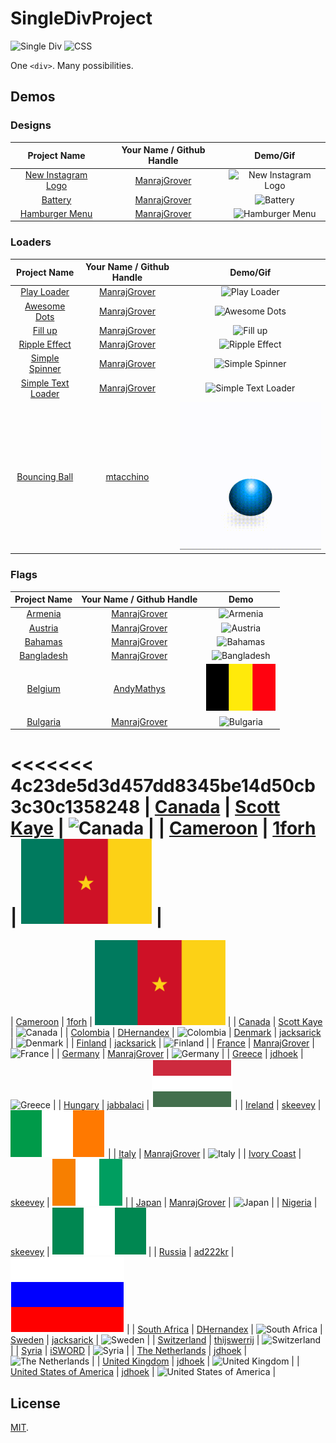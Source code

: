 # SingleDivProject
![Single Div](https://img.shields.io/badge/Single%20Div-Yes-brightgreen.svg) ![CSS](https://img.shields.io/badge/CSS-Yes-brightgreen.svg)

One `<div>`. Many possibilities.

## Demos

### Designs
| Project Name | Your Name / Github Handle | Demo/Gif |
| :---: | :---: | :---: |
| [New Instagram Logo](https://github.com/ManrajGrover/SingleDivProject/blob/master/Designs/Instagram%20New%20Logo.html) | [ManrajGrover](https://github.com/ManrajGrover) | ![New Instagram Logo](https://github.com/ManrajGrover/SingleDivProject/blob/master/Assets/instagram.jpg) |
| [Battery](https://github.com/ManrajGrover/SingleDivProject/blob/master/Designs/Battery.html) | [ManrajGrover](https://github.com/ManrajGrover) | ![Battery](https://github.com/ManrajGrover/SingleDivProject/blob/master/Assets/Battery.gif) |
| [Hamburger Menu](https://github.com/ManrajGrover/SingleDivProject/blob/master/Designs/Hamburger.html) | [ManrajGrover](https://github.com/ManrajGrover) | ![Hamburger Menu](https://github.com/ManrajGrover/SingleDivProject/blob/master/Assets/Hamburger.png) |

### Loaders

| Project Name | Your Name / Github Handle | Demo/Gif |
| :---: | :---: | :---: |
| [Play Loader](https://github.com/ManrajGrover/SingleDivProject/blob/master/Loaders/Play%20Loader.html) | [ManrajGrover](https://github.com/ManrajGrover) | ![Play Loader](https://raw.githubusercontent.com/ManrajGrover/SingleDivProject/master/Assets/Play%20Loader.gif) |
| [Awesome Dots](https://github.com/ManrajGrover/SingleDivProject/blob/master/Loaders/Awesome%20Dots.html) |  [ManrajGrover](https://github.com/ManrajGrover) | ![Awesome Dots](https://github.com/ManrajGrover/SingleDivProject/blob/master/Assets/Awesome%20Dots.gif) |
| [Fill up](https://github.com/ManrajGrover/SingleDivProject/blob/master/Loaders/Fill%20up.html) |  [ManrajGrover](https://github.com/ManrajGrover) | ![Fill up](https://github.com/ManrajGrover/SingleDivProject/blob/master/Assets/Fill%20up.gif) |
| [Ripple Effect](https://github.com/ManrajGrover/SingleDivProject/blob/master/Loaders/Ripple%20Effect.html) |  [ManrajGrover](https://github.com/ManrajGrover) | ![Ripple Effect](https://github.com/ManrajGrover/SingleDivProject/blob/master/Assets/Ripple%20Effect.gif) |
| [Simple Spinner](https://github.com/ManrajGrover/SingleDivProject/blob/master/Loaders/Simple%20Spinner.html) |  [ManrajGrover](https://github.com/ManrajGrover) | ![Simple Spinner](https://github.com/ManrajGrover/SingleDivProject/blob/master/Assets/Simple%20Spinner.gif) |
| [Simple Text Loader](https://github.com/ManrajGrover/SingleDivProject/blob/master/Loaders/Simple%20Text%20Loader.html) |  [ManrajGrover](https://github.com/ManrajGrover) | ![Simple Text Loader](https://github.com/ManrajGrover/SingleDivProject/blob/master/Assets/Simple%20Text%20Loader.gif) |
| [Bouncing Ball](https://github.com/ManrajGrover/SingleDivProject/blob/master/Loaders/Bouncing%20Ball.html) |  [mtacchino](https://github.com/mtacchino) | ![Bouncing Ball](https://github.com/ManrajGrover/SingleDivProject/blob/master/Assets/Bouncing%20Ball.gif) |

### Flags

| Project Name | Your Name / Github Handle | Demo |
| :---: | :---: | :---: |
| [Armenia](https://github.com/ManrajGrover/SingleDivProject/blob/master/Flags/Armenia.html) | [ManrajGrover](https://github.com/ManrajGrover) | ![Armenia](https://github.com/ManrajGrover/SingleDivProject/blob/master/Assets/Armenia.png) |
| [Austria](https://github.com/ManrajGrover/SingleDivProject/blob/master/Flags/Austria.html) | [ManrajGrover](https://github.com/ManrajGrover) | ![Austria](https://github.com/ManrajGrover/SingleDivProject/blob/master/Assets/Austria.png) |
| [Bahamas](https://github.com/ManrajGrover/SingleDivProject/blob/master/Flags/Bahamas.html) | [ManrajGrover](https://github.com/ManrajGrover) | ![Bahamas](https://github.com/ManrajGrover/SingleDivProject/blob/master/Assets/Bahamas.png) |
| [Bangladesh](https://github.com/ManrajGrover/SingleDivProject/blob/master/Flags/Bangladesh.html) | [ManrajGrover](https://github.com/ManrajGrover) | ![Bangladesh](https://github.com/ManrajGrover/SingleDivProject/blob/master/Assets/Bangladesh.png) |
| [Belgium](https://github.com/ManrajGrover/SingleDivProject/blob/master/Flags/Belgium.html) | [AndyMathys](https://github.com/AndyMathys) | ![Belgium](https://github.com/ManrajGrover/SingleDivProject/blob/master/Assets/Belgium.png) |
| [Bulgaria](https://github.com/ManrajGrover/SingleDivProject/blob/master/Flags/Bulgaria.html) | [ManrajGrover](https://github.com/ManrajGrover) | ![Bulgaria](https://github.com/ManrajGrover/SingleDivProject/blob/master/Assets/Bulgaria.png) |
<<<<<<< 4c23de5d3d457dd8345be14d50cb3c30c1358248
| [Canada](https://github.com/ManrajGrover/SingleDivProject/blob/master/Flags/Canada.html) | [Scott Kaye](https://github.com/ScottKaye) | ![Canada](https://github.com/ManrajGrover/SingleDivProject/blob/master/Assets/Canada.png) |
| [Cameroon](https://github.com/ManrajGrover/SingleDivProject/blob/master/Flags/Cameroon.html) | [1forh](https://github.com/1firg) | ![Cameroon](https://github.com/ManrajGrover/SingleDivProject/blob/master/Assets/Cameroon.png) | 
=======
| [Cameroon](https://github.com/ManrajGrover/SingleDivProject/blob/master/Flags/Cameroon.html) | [1forh](https://github.com/1forh) | ![Cameroon](https://github.com/ManrajGrover/SingleDivProject/blob/master/Assets/Cameroon.png) |
| [Canada](https://github.com/ManrajGrover/SingleDivProject/blob/master/Flags/Canada.html) | [Scott Kaye](https://github.com/ScottKaye) | ![Canada](https://github.com/ManrajGrover/SingleDivProject/blob/master/Assets/Canada.png) | 
| [Colombia](https://github.com/ManrajGrover/SingleDivProject/blob/master/Flags/Colombia.html) | [DHernandex](https://github.com/dhernandex) | ![Colombia](https://github.com/ManrajGrover/SingleDivProject/blob/master/Assets/Colombia.png)
| [Denmark](https://github.com/ManrajGrover/SingleDivProject/blob/master/Flags/Denmark.html) | [jacksarick](https://github.com/jacksarick) | ![Denmark](https://github.com/ManrajGrover/SingleDivProject/blob/master/Assets/Denmark.png) |
| [Finland](https://github.com/ManrajGrover/SingleDivProject/blob/master/Flags/Finland.html) | [jacksarick](https://github.com/jacksarick) | ![Finland](https://github.com/ManrajGrover/SingleDivProject/blob/master/Assets/Finland.png) |
| [France](https://github.com/ManrajGrover/SingleDivProject/blob/master/Flags/France.html) | [ManrajGrover](https://github.com/ManrajGrover) | ![France](https://github.com/ManrajGrover/SingleDivProject/blob/master/Assets/France.png) |
| [Germany](https://github.com/ManrajGrover/SingleDivProject/blob/master/Flags/Germany.html) | [ManrajGrover](https://github.com/ManrajGrover) | ![Germany](https://github.com/ManrajGrover/SingleDivProject/blob/master/Assets/Germany.png) |
| [Greece](https://github.com/ManrajGrover/SingleDivProject/blob/master/Flags/Greece.html) | [jdhoek](https://github.com/jdhoek) | ![Greece](https://github.com/ManrajGrover/SingleDivProject/blob/master/Assets/Greece.png) |
| [Hungary](https://github.com/ManrajGrover/SingleDivProject/blob/master/Flags/Hungary.html) | [jabbalaci](https://github.com/jabbalaci) | ![Hungary](https://github.com/ManrajGrover/SingleDivProject/blob/master/Assets/Hungary.png) |
| [Ireland](https://github.com/ManrajGrover/SingleDivProject/blob/master/Flags/Ireland.html) | [skeevey](https://github.com/skeevey) | ![Ireland](https://github.com/ManrajGrover/SingleDivProject/blob/master/Assets/Ireland.png) |
| [Italy](https://github.com/ManrajGrover/SingleDivProject/blob/master/Flags/Italy.html) | [ManrajGrover](https://github.com/ManrajGrover) | ![Italy](https://github.com/ManrajGrover/SingleDivProject/blob/master/Assets/Italy.png) |
| [Ivory Coast](https://github.com/ManrajGrover/SingleDivProject/blob/master/Flags/IvoryCoast.html) | [skeevey](https://github.com/skeevey) | ![IvoryCoast](https://github.com/ManrajGrover/SingleDivProject/blob/master/Assets/IvoryCoast.png) |
| [Japan](https://github.com/ManrajGrover/SingleDivProject/blob/master/Flags/Japan.html) | [ManrajGrover](https://github.com/ManrajGrover) | ![Japan](https://github.com/ManrajGrover/SingleDivProject/blob/master/Assets/Japan.png) |
| [Nigeria](https://github.com/ManrajGrover/SingleDivProject/blob/master/Flags/Nigeria.html) | [skeevey](https://github.com/skeevey) | ![Nigeria](https://github.com/ManrajGrover/SingleDivProject/blob/master/Assets/Nigeria.png) |
| [Russia](https://github.com/ManrajGrover/SingleDivProject/blob/master/Flags/Russia.html) | [ad222kr](https://github.com/ad222kr) | ![Russia](https://github.com/ManrajGrover/SingleDivProject/blob/master/Assets/Russia.png) |
| [South Africa](https://github.com/ManrajGrover/SingleDivProject/blob/master/Flags/South%20Africa.html) | [DHernandex](https://github.com/dhernandex) | ![South Africa](https://github.com/ManrajGrover/SingleDivProject/blob/master/Assets/South%20Africa.png)
| [Sweden](https://github.com/ManrajGrover/SingleDivProject/blob/master/Flags/Sweden.html) | [jacksarick](https://github.com/jacksarick) | ![Sweden](https://github.com/ManrajGrover/SingleDivProject/blob/master/Assets/Sweden.png) |
| [Switzerland](https://github.com/ManrajGrover/SingleDivProject/blob/master/Flags/Switzerland.html) | [thijswerrij](https://github.com/thijswerrij) | ![Switzerland](https://github.com/ManrajGrover/SingleDivProject/blob/master/Assets/Switzerland.png) |
| [Syria](https://github.com/ManrajGrover/SingleDivProject/blob/master/Flags/Syria.html) | [iSWORD](https://github.com/iSWORD) | ![Syria](https://github.com/ManrajGrover/SingleDivProject/blob/master/Assets/Syria.png) |
| [The Netherlands](https://github.com/ManrajGrover/SingleDivProject/blob/master/Flags/Netherlands.html) | [jdhoek](https://github.com/jdhoek) | ![The Netherlands](https://github.com/ManrajGrover/SingleDivProject/blob/master/Assets/Netherlands.png) |
| [United Kingdom](https://github.com/ManrajGrover/SingleDivProject/blob/master/Flags/UK.html) | [jdhoek](https://github.com/jdhoek) | ![United Kingdom](https://github.com/ManrajGrover/SingleDivProject/blob/master/Assets/UK.png) |
| [United States of America](https://github.com/ManrajGrover/SingleDivProject/blob/master/Flags/USA.html) | [jdhoek](https://github.com/jdhoek) | ![United States of America](https://github.com/ManrajGrover/SingleDivProject/blob/master/Assets/USA.png) |

## License
[MIT](https://github.com/ManrajGrover/SingleDivProject/blob/master/LICENSE).

